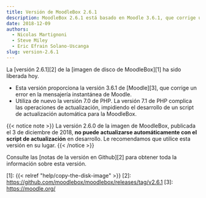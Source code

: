 ```yaml
---
title: Versión de MoodleBox 2.6.1
description: MoodleBox 2.6.1 está basado en Moodle 3.6.1, que corrige un error encontrado en la mensajería instantánea de Moodle 3.6.
date: 2018-12-09
authors:
  - Nicolas Martignoni
  - Steve Miley
  - Eric Efrain Solano-Uscanga
slug: version-2.6.1
---
```


La [versión 2.6.1][2] de la [imagen de disco de MoodleBox][1] ha sido liberada hoy.

  - Esta versión proporciona la versión 3.6.1 de [Moodle][3], que corrige un error en la mensajería instantánea de Moodle.
  - Utiliza de nuevo la versión 7.0 de PHP. La versión 7.1 de PHP complica las operaciones de actualización, impidiendo el desarrollo de un script de actualización automática para la MoodleBox.

{{< notice note >}}
La versión 2.6.0 de la imagen de MoodleBox, publicada el 3 de diciembre de 2018, __no puede actualizarse automáticamente con el script de actualización__ en desarrollo. Le recomendamos que utilice esta versión en su lugar.
{{< /notice >}}

Consulte las [notas de la versión en Github][2] para obtener toda la información sobre esta versión.

 [1]: {{< relref "help/copy-the-disk-image" >}}
 [2]: https://github.com/moodlebox/moodlebox/releases/tag/v2.6.1
 [3]: https://moodle.org/
